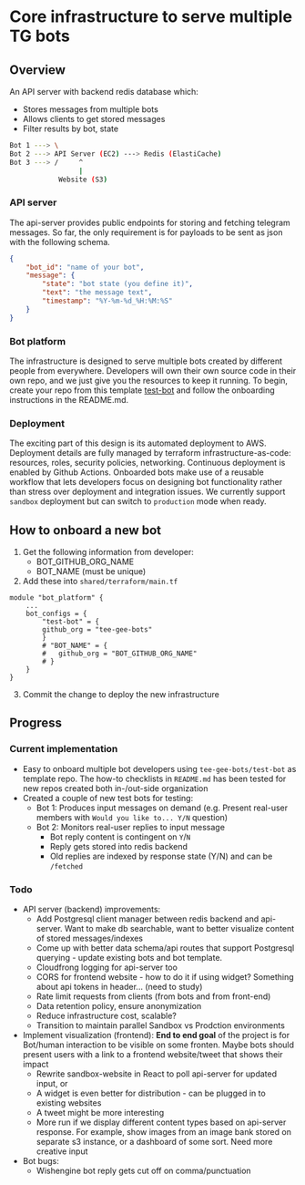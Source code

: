 # Core infrastructure to serve multiple TG bots

## Overview

An API server with backend redis database which:
* Stores messages from multiple bots
* Allows clients to get stored messages
* Filter results by bot, state

```sh
Bot 1 ---> \
Bot 2 ---> API Server (EC2) ---> Redis (ElastiCache)
Bot 3 ---> /     ^
                 |
            Website (S3)
```

### API server

The api-server provides public endpoints for storing and fetching telegram messages.
So far, the only requirement is for payloads to be sent as json with the following schema.

```json
{
    "bot_id": "name of your bot",
    "message": {
        "state": "bot state (you define it)",
        "text": "the message text",
        "timestamp": "%Y-%m-%d_%H:%M:%S"
    }
}
```

### Bot platform

The infrastructure is designed to serve multiple bots created by different people from everywhere.
Developers will own their own source code in their own repo, and we just give you the resources to keep it running.
To begin, create your repo from this template [test-bot](https://github.com/tee-gee-bots/test-bot) and follow the onboarding instructions in the README.md.

### Deployment

The exciting part of this design is its automated deployment to AWS. Deployment details are fully managed by terraform infrastructure-as-code: resources, roles, security policies, networking. Continuous deployment is enabled by Github Actions. Onboarded bots make use of a reusable workflow that lets developers focus on designing bot functionality rather than stress over deployment and integration issues. We currently support `sandbox` deployment but can switch to `production` mode when ready.

## How to onboard a new bot

1. Get the following information from developer:
    * BOT_GITHUB_ORG_NAME
    * BOT_NAME (must be unique)
2. Add these into `shared/terraform/main.tf`
```hcl
module "bot_platform" {
    ...
    bot_configs = {
        "test-bot" = {
        github_org = "tee-gee-bots"
        }
        # "BOT_NAME" = {
        #   github_org = "BOT_GITHUB_ORG_NAME"
        # }
    }
}
```
3. Commit the change to deploy the new infrastructure

## Progress

### Current implementation
* Easy to onboard multiple bot developers using `tee-gee-bots/test-bot` as template repo. The how-to checklists in `README.md` has been tested for new repos created both in-/out-side organization
* Created a couple of new test bots for testing:
    * Bot 1: Produces input messages on demand (e.g. Present real-user members with `Would you like to... Y/N` question)
    * Bot 2: Monitors real-user replies to input message
        * Bot reply content is contingent on `Y`/`N`
        * Reply gets stored into redis backend
        * Old replies are indexed by response state (Y/N) and can be `/fetched`

### Todo
* API server (backend) improvements:
    * Add Postgresql client manager between redis backend and api-server. Want to make db searchable, want to better visualize content of stored messages/indexes
    * Come up with better data schema/api routes that support Postgresql querying - update existing bots and bot template.
    * Cloudfrong logging for api-server too
    * CORS for frontend website - how to do it if using widget? Something about api tokens in header... (need to study)
    * Rate limit requests from clients (from bots and from front-end)
    * Data retention policy, ensure anonymization
    * Reduce infrastructure cost, scalable?
    * Transition to maintain parallel Sandbox vs Prodction environments
* Implement visualization (frontend): **End to end goal** of the project is for Bot/human interaction to be visible on some fronten. Maybe bots should present users with a link to a frontend website/tweet that shows their impact
    * Rewrite sandbox-website in React to poll api-server for updated input, or
    * A widget is even better for distribution - can be plugged in to existing websites
    * A tweet might be more interesting
    * More run if we display different content types based on api-server response. For example, show images from an image bank stored on separate s3 instance, or a dashboard of some sort. Need more creative input
* Bot bugs:
    * Wishengine bot reply gets cut off on comma/punctuation
